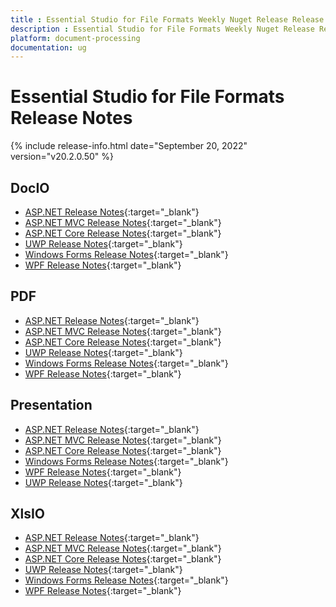 ```yaml
---
title : Essential Studio for File Formats Weekly Nuget Release Release Notes  
description : Essential Studio for File Formats Weekly Nuget Release Release Notes  
platform: document-processing
documentation: ug
---
```


# Essential Studio for File Formats  Release Notes  

{% include release-info.html date="September 20, 2022" version="v20.2.0.50" %} 

## DocIO

* [ASP.NET Release Notes](/aspnet/release-notes/v20.2.0.50#docio){:target="_blank"}
* [ASP.NET MVC Release Notes](/aspnetmvc/release-notes/v20.2.0.50#docio){:target="_blank"}
* [ASP.NET Core Release Notes](/aspnet-core/release-notes/v20.2.0.50#docio){:target="_blank"}
* [UWP Release Notes](/uwp/release-notes/v20.2.0.50#docio){:target="_blank"}
* [Windows Forms Release Notes](/windowsforms/release-notes/v20.2.0.50#docio){:target="_blank"}
* [WPF Release Notes](/wpf/release-notes/v20.2.0.50#docio){:target="_blank"}


## PDF

* [ASP.NET Release Notes](/aspnet/release-notes/v20.2.0.50#pdf){:target="_blank"}
* [ASP.NET MVC Release Notes](/aspnetmvc/release-notes/v20.2.0.50#pdf){:target="_blank"}
* [ASP.NET Core Release Notes](/aspnet-core/release-notes/v20.2.0.50#pdf){:target="_blank"}
* [UWP Release Notes](/uwp/release-notes/v20.2.0.50#pdf){:target="_blank"}
* [Windows Forms Release Notes](/windowsforms/release-notes/v20.2.0.50#pdf){:target="_blank"}
* [WPF Release Notes](/wpf/release-notes/v20.2.0.50#pdf){:target="_blank"}


## Presentation

* [ASP.NET Release Notes](/aspnet/release-notes/v20.2.0.50#presentation){:target="_blank"}
* [ASP.NET MVC Release Notes](/aspnetmvc/release-notes/v20.2.0.50#presentation){:target="_blank"}
* [ASP.NET Core Release Notes](/aspnet-core/release-notes/v20.2.0.50#presentation){:target="_blank"}
* [Windows Forms Release Notes](/windowsforms/release-notes/v20.2.0.50#presentation){:target="_blank"}
* [WPF Release Notes](/wpf/release-notes/v20.2.0.50#presentation){:target="_blank"}
* [UWP Release Notes](/uwp/release-notes/v20.2.0.50#presentation){:target="_blank"}


## XlsIO

* [ASP.NET Release Notes](/aspnet/release-notes/v20.2.0.50#xlsio){:target="_blank"}
* [ASP.NET MVC Release Notes](/aspnetmvc/release-notes/v20.2.0.50#xlsio){:target="_blank"}
* [ASP.NET Core Release Notes](/aspnet-core/release-notes/v20.2.0.50#xlsio){:target="_blank"}
* [UWP Release Notes](/uwp/release-notes/v20.2.0.50#xlsio){:target="_blank"}
* [Windows Forms Release Notes](/windowsforms/release-notes/v20.2.0.50#xlsio){:target="_blank"}
* [WPF Release Notes](/wpf/release-notes/v20.2.0.50#xlsio){:target="_blank"}